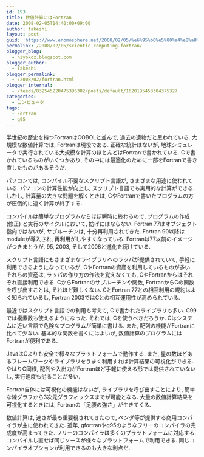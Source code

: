 ```yaml
---
id: 193
title: 数値計算にはFortran
date: 2008-02-05T14:40:00+09:00
author: takeshi
layout: post
guid: 'https://www.enomosphere.net/2008/02/05/%e6%95%b0%e5%80%a4%e8%a8%88%e7%ae%97%e3%81%ab%e3%81%affortran/'
permalink: /2008/02/05/scientic-computing-fortran/
blogger_blog:
  - hiyokoz.blogspot.com
blogger_author:
  - Takeshi
blogger_permalink:
  - /2008/02/fortran.html
blogger_internal:
  - /feeds/832545220475396382/posts/default/1620195453304375327
categories:
  - コンピュータ
tags:
  - Fortran
  - g95
---
```

半世紀の歴史を持つFortranはCOBOLと並んで, 過去の遺物だと思われている. 大規模な数値計算では, Fortranは現役である. 正確な統計はないが, 地球シミュレータで実行されている大規模な計算のほとんどはFortranで書かれている. Cで書かれているものがいくつかあり, その中には最適化のために一部をFortranで書き直したものがあるそうだ.

パソコンでは, コンパイル不要なスクリプト言語が, さまざまな用途に使われている. パソコンの計算性能が向上し, スクリプト言語でも実用的な計算ができる. しかし, 計算量の大きな問題を解くときは, CやFortranで書いたプログラムの方が圧倒的に速く計算が終了する.

コンパイルは簡単なプログラムならほぼ瞬時に終わるので, プログラムの作成 (修正) と実行のサイクルにおいて, 妨げにはならない. Fortran 77はオブジェクト指向ではないが, サブルーチンは, 十分再利用されてきた. Fortran 90以降はmoduleが導入され, 再利用がしやすくなっている. Fortranは77以前のイメージがつきまとうが, 95, 2003, そして2008と進化を続けている.

スクリプト言語にもさまざまなライブラリへのラッパが提供されていて, 手軽に利用できるようになっているが, CやFortranの資産を利用しているものが多い. それらの資産は, ラッパの作り方の作法を覚えなくても, CやFortranからはそれぞれ直接利用できる. CからFortranのサブルーチンや関数, FortranからCの関数を呼び出すことは, それほど難しくない. CとFortran 77との相互利用の規約はよく知られているし, Fortran 2003ではCとの相互運用性が高められている.

最近ではスクリプト言語での利用も考えて, Cで書かれたライブラリも多い. C99では複素数も使えるようになった. それでは, Cを使うべきだろうか. Cはシステムに近い言語で危険なプログラムが簡単に書ける. また, 配列の機能がFortranに比べて少ない. 基本的な関数を書くにはよいが, 数値計算のプログラムにはFortranが便利である.

JavaはCよりも安全で様々なプラットフォームで動作する. また, 星の数ほどあるフレームワークやライブラリをうまく利用すれば計算結果の可視化ができる. やはりC同様, 配列や入出力がFortranほど手軽に使える形では提供されていないし, 実行速度も劣ることが多い.

Fortran自体には可視化の機能はないが, ライブラリを呼び出すことにより, 簡単な線グラフから3次元グラフィックスまでが可能となる. 大量の数値計算結果を可視化するときには, Fortranの「足腰の強さ」が生きてくる.

数値計算は, 速さが最も重要視されてきたので, ベンダ等が提供する商用コンパイラが主に使われてきた. 近年, gfortranやg95のようなフリーのコンパイラの完成度が高まってきた. フリーのコンパイラは多くのプラットフォームに対応する. コンパイルし直せば同じソースが様々なプラットフォームで利用できる. 同じコンパイラオプションが利用できるのも大きな利点だ.